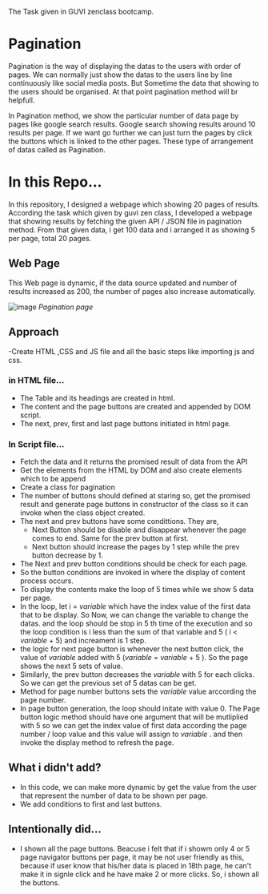 
The Task given in GUVI zenclass bootcamp. 
# Pagination
Pagination is the way of displaying the datas to the users with order of pages. We can normally just show the datas to the users line by line continuously like social media posts. But Sometime the data that showing to the users should be organised. At that point pagination method will br helpfull. 

In Pagination method, we show the particular number of data page by pages like google search results. Google search showing results around 10 results per page. If we want go further we can just turn the pages by click the buttons which is linked to the other pages. These type of arrangement of datas called as Pagination.

# In this Repo...

In this repository, I designed a webpage which showing 20 pages of results. According the task which given by guvi zen class, I developed a webpage that showing results by fetching the given API / JSON file in pagination method. From that given data, i get 100 data and i arranged it as showing 5 per page, total 20 pages. 

## Web Page

This Web page is dynamic, if the data source updated and number of results increased as 200, the number of pages also increase automatically. 

![image](https://user-images.githubusercontent.com/84026483/135099457-5b90b134-045e-4d80-9652-e914ff3f23fd.png)
 _Pagination page_



## Approach
-Create HTML ,CSS and JS file and all the basic steps like importing js and css.

### in HTML file...
- The Table and its headings are created in html.
- The content and the page buttons are created and appended by DOM script.
- The next, prev, first and last page buttons initiated in html page.

### In Script file...
- Fetch the data and it returns the promised result of data from the API
- Get the elements from the HTML by DOM and also create elements which to be append
- Create a class for pagination
- The number of buttons should defined at staring so, get the promised result and generate page buttons in constructor of the class so it can invoke when the class object created.
- The next and prev buttons have some condittions. They are,
  - Next Button should be disable and disappear whenever the page comes to end. Same for the prev button at first.
  - Next button should increase the pages by 1 step while the prev button decrease by 1.
- The Next and prev button conditions should be check for each page.
- So the button conditions are invoked in where the display of content process occurs.
- To display the contents make the loop of 5 times while we show 5 data per page.
- In the loop, let i = _variable_ which have the index value of the first data that to be display. So Now, we can change the variable to change the datas. and the loop should be stop in 5 th time of the execution and so the loop condition is i less than the sum of that variable and 5 ( i < _variable_ + 5) and increament is 1 step.
- the logic for next page button is whenever the next button click, the value of _variable_ added with 5 (_variable_ = _variable_ + 5 ). So the page shows the next 5 sets of value.
- Similarly, the prev button decreases the _variable_ with 5 for each clicks. So we can get the previous set of 5 datas can be get.
- Method for page number buttons sets the _variable_ value arccording the page number. 
- In page button generation, the loop should initate with value 0. The Page button logic method should have one argument that will be mutliplied with 5 so we can get the index value of first data according the page number / loop value and this value will assign to _variable_  . and then invoke the display method to refresh the page.

## What i didn't add?
- In this code, we can make more dynamic by get the value from the user that represent the number of data to be shown per page.
- We add conditions to first and last buttons.

## Intentionally did...
- I shown all the page buttons. Beacuse i felt that if i showm only 4 or 5 page navigator buttons per page, it may be not user friendly as this, because if user know that his/her data is placed in 18th page, he can't make it in signle click and he have make 2 or more clicks. So, i shown all the buttons.







